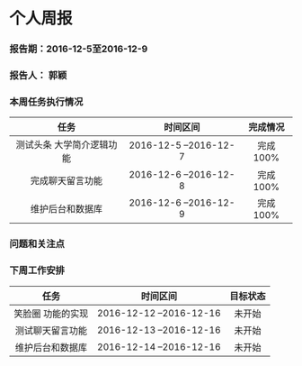 # 个人周报
### 报告期：2016-12-5至2016-12-9 
### 报告人： 郭颖
### 本周任务执行情况
| 任务 |	时间区间  | 完成情况 |
| :--------:| :--------:| :--: |
|测试头条 大学简介逻辑功能|2016-12-5 –2016-12-7|完成100%|
|完成聊天留言功能|2016-12-6 –2016-12-8|完成100%|
|维护后台和数据库|2016-12-6 –2016-12-9|完成100%|
### 问题和关注点
#### 
### 下周工作安排
| 任务 |	时间区间  | 目标状态 |
| :--------:| :--------:| :--: |
|笑脸圈 功能的实现|2016-12-12 –2016-12-16 |未开始|
|测试聊天留言功能|2016-12-13 –2016-12-16|未开始|
|维护后台和数据库|2016-12-14 –2016-12-16|未开始|
